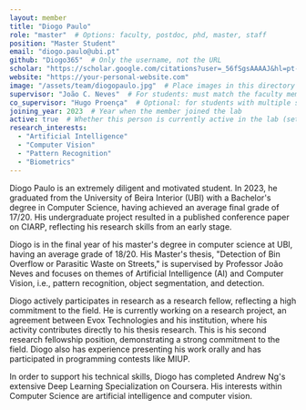 ```yaml
---
layout: member
title: "Diogo Paulo"
role: "master"  # Options: faculty, postdoc, phd, master, staff
position: "Master Student"
email: "diogo.paulo@ubi.pt"
github: "Diogo365"  # Only the username, not the URL
scholar: "https://scholar.google.com/citations?user=_56fSgsAAAAJ&hl=pt-PT"  # Full URL
website: "https://your-personal-website.com"
image: "/assets/team/diogopaulo.jpg"  # Place images in this directory
supervisor: "João C. Neves"  # For students: must match the faculty member's title exactly
co_supervisor: "Hugo Proença"  # Optional: for students with multiple supervisors
joining_year: 2023  # Year when the member joined the lab
active: true  # Whether this person is currently active in the lab (set to false for alumni)
research_interests:
  - "Artificial Intelligence"
  - "Computer Vision"
  - "Pattern Recognition"
  - "Biometrics"
---
```


Diogo Paulo is an extremely diligent and motivated student. In 2023, he graduated from the University of Beira Interior (UBI) with a Bachelor's degree in Computer Science, having achieved an average final grade of 17/20. His undergraduate project resulted in a published conference paper on CIARP, reflecting his research skills from an early stage.

Diogo is in the final year of his master's degree in computer science at UBI, having an average grade of 18/20. His Master's thesis, "Detection of Bin Overflow or Parasitic Waste on Streets," is supervised by Professor João Neves and focuses on themes of Artificial Intelligence (AI) and Computer Vision, i.e., pattern recognition, object segmentation, and detection.

Diogo actively participates in research as a research fellow, reflecting a high commitment to the field. He is currently working on a research project, an agreement between Evox Technologies and his institution, where his activity contributes directly to his thesis research. This is his second research fellowship position, demonstrating a strong commitment to the field. Diogo also has experience presenting his work orally and has participated in programming contests like MIUP.

In order to support his technical skills, Diogo has completed Andrew Ng's extensive Deep Learning Specialization on Coursera. His interests within Computer Science are artificial intelligence and computer vision.
